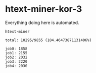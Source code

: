# htext-miner-kor-3

Everything doing here is automated.

```
htext-miner

total: 10295/9855 (104.46473871131406%)

job0: 1858
job1: 2155
job2: 2032
job3: 2220
job4: 2030
```